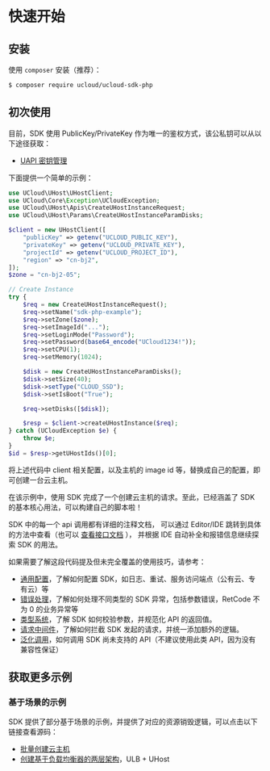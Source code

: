 # 快速开始

## 安装

使用 `composer` 安装（推荐）：

```bash
$ composer require ucloud/ucloud-sdk-php
```

## 初次使用

目前，SDK 使用 PublicKey/PrivateKey 作为唯一的鉴权方式，该公私钥可以从以下途径获取：

- [UAPI 密钥管理](https://console.ucloud.cn/uapi/apikey)

下面提供一个简单的示例：

```php
use UCloud\UHost\UHostClient;
use UCloud\Core\Exception\UCloudException;
use UCloud\UHost\Apis\CreateUHostInstanceRequest;
use UCloud\UHost\Params\CreateUHostInstanceParamDisks;

$client = new UHostClient([
    "publicKey" => getenv("UCLOUD_PUBLIC_KEY"),
    "privateKey" => getenv("UCLOUD_PRIVATE_KEY"),
    "projectId" => getenv("UCLOUD_PROJECT_ID"),
    "region" => "cn-bj2",
]);
$zone = "cn-bj2-05";

// Create Instance
try {
    $req = new CreateUHostInstanceRequest();
    $req->setName("sdk-php-example");
    $req->setZone($zone);
    $req->setImageId("...");
    $req->setLoginMode("Password");
    $req->setPassword(base64_encode("UCloud1234!"));
    $req->setCPU(1);
    $req->setMemory(1024);

    $disk = new CreateUHostInstanceParamDisks();
    $disk->setSize(40);
    $disk->setType("CLOUD_SSD");
    $disk->setIsBoot("True");

    $req->setDisks([$disk]);

    $resp = $client->createUHostInstance($req);
} catch (UCloudException $e) {
    throw $e;
}
$id = $resp->getUHostIds()[0];
```

将上述代码中 client 相关配置，以及主机的 image id 等，替换成自己的配置，即可创建一台云主机。

在该示例中，使用 SDK 完成了一个创建云主机的请求。至此，已经涵盖了 SDK 的基本核心用法，可以构建自己的脚本啦！

SDK 中的每一个 api 调用都有详细的注释文档，
可以通过 Editor/IDE 跳转到具体的方法中查看（也可以 [查看接口文档](https://docs.ucloud.cn/api/summary/README) ），
并根据 IDE 自动补全和报错信息继续探索 SDK 的用法。

如果需要了解这段代码提及但未完全覆盖的使用技巧，请参考：

- [通用配置](configure.md)，了解如何配置 SDK，如日志、重试、服务访问端点（公有云、专有云）等
- [错误处理](error.md)，了解如何处理不同类型的 SDK 异常，包括参数错误，RetCode 不为 0 的业务异常等
- [类型系统](typesystem.md)，了解 SDK 如何校验参数，并规范化 API 的返回值。
- [请求中间件](middleware.md)，了解如何拦截 SDK 发起的请求，并统一添加额外的逻辑。
- [泛化调用](generic.md)，如何调用 SDK 尚未支持的 API（不建议使用此类 API，因为没有兼容性保证）

## 获取更多示例

### 基于场景的示例

SDK 提供了部分基于场景的示例，并提供了对应的资源销毁逻辑，可以点击以下链接查看源码：

- [批量创建云主机](../examples/uhost)
- [创建基于负载均衡器的两层架构](../examples/two-tier)，ULB + UHost
